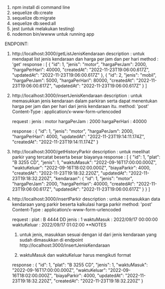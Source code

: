 1. npm install di command line
2. sequelize db:create
3. sequelize db:migrate
4. sequelize db:seed:all
5. jest (untuk melakukan testing)
6. nodemon bin/wwww untuk running app

ENDPOINT:
1. http://localhost:3000/getListJenisKendaraan
    description : untuk mendapat list jenis kendaraan dan harga per jam dan per hari
    method : 'get'
    response : [
        {
            "id": 1,
            "jenis": "motor",
            "hargaPerJam": 2000,
            "hargaPerHari": 40000,
            "createdAt": "2022-11-23T19:06:00.617Z",
            "updatedAt": "2022-11-23T19:06:00.617Z"
        },
        {
            "id": 2,
            "jenis": "mobil",
            "hargaPerJam": 5000,
            "hargaPerHari": 80000,
            "createdAt": "2022-11-23T19:06:00.617Z",
            "updatedAt": "2022-11-23T19:06:00.617Z"
        }
    ]

2. http://localhost:3000/insertJenisKendaraan
    description : untuk memasukkan jenis kendaraan dalam parkiran serta dapat menentukan harga per jam dan per hari dari jenis kendaraan itu.
    method: 'post'
    Content-Type : application/x-www-form-urlencoded

    request : 
        jenis : motor
        hargaPerJam : 2000
        hargaPerHari : 40000
    
    response : {
        "id": 1,
        "jenis": "motor",
        "hargaPerJam": 2000,
        "hargaPerHari": 4000,
        "updatedAt": "2022-11-23T19:14:11.174Z",
        "createdAt": "2022-11-23T19:14:11.174Z"
    }    

3. http://localhost:3000/getHistoryParkir
    description : untuk meelihat parkir yang tercatat beserta besar biayanya
    response : [
        {
            "id": 1,
            "plat": "B 3255 CD",
            "jenis": 1,
            "waktuMasuk": "2022-09-16T17:00:00.000Z",
            "waktuKeluar": "2022-09-16T18:02:00.000Z",
            "biayaParkir": 4000,
            "createdAt": "2022-11-23T19:18:32.220Z",
            "updatedAt": "2022-11-23T19:18:32.220Z",
            "kendaraan": {
                "id": 1,
                "jenis": "motor",
                "hargaPerJam": 2000,
                "hargaPerHari": 40000,
                "createdAt": "2022-11-23T19:06:00.617Z",
                "updatedAt": "2022-11-23T19:06:00.617Z"
            }
        }
    ]

4. http://localhost:3000/insertParkir
    description : untuk memasukkan data kendaraan yang parkir beserta kalkulasi harga parkir
    method: 'post'
    Content-Type : application/x-www-form-urlencoded

    request : 
        plat : B 4444 DD
        jenis : 1 
        waktuMasuk : 2022/09/17 00:00:00
        waktuKeluar : 2022/09/17 01:02:00 
    **NOTES
    1. untuk jenis, masukkan sesuai dengan id dari jenis kendaraan yang sudah dimasukkan di endpoint http://localhost:3000/insertJenisKendaraan

    2. waktuMasuk dan waktuKeluar harus mengikuti format

    response : {
        "id": 1,
        "plat": "B 3255 CD",
        "jenis": 1,
        "waktuMasuk": "2022-09-16T17:00:00.000Z",
        "waktuKeluar": "2022-09-16T18:02:00.000Z",
        "biayaParkir": 4000,
        "updatedAt": "2022-11-23T19:18:32.220Z",
        "createdAt": "2022-11-23T19:18:32.220Z"
    }
    